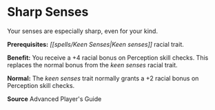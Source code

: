 ﻿---
cssclass: [feats]

---
# Sharp Senses

Your senses are especially sharp, even for your kind.

**Prerequisites:** _[[spells/Keen Senses|Keen senses]]_ racial trait.

**Benefit:** You receive a +4 racial bonus on Perception skill checks. This replaces the normal bonus from the _keen senses_ racial trait.

**Normal:** The _keen senses_ trait normally grants a +2 racial bonus on Perception skill checks.

**Source** Advanced Player's Guide